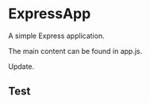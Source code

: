 # ExpressApp

A simple Express application.

The main content can be found in app.js.

Update.

## Test